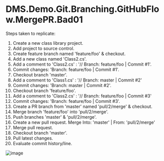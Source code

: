 # DMS.Demo.Git.Branching.GitHubFlow.MergePR.Bad01
Steps taken to replicate:
1. Create a new class library project.
2. Add project to source control.
3. Create feature branch named 'feature/foo' & checkout.
4. Add a new class named 'Class2.cs'.
5. Add a comment to 'Class2.cs' : '// Branch: feature/foo | Commit #1'.
6. Commit changes: 'Branch: feature/foo | Commit #1'.
7. Checkout branch 'master'.
8. Add a comment to 'Class1.cs' : '// Branch: master | Commit #2'
9. Commit changes: 'Branch: master | Commit #2'.
10. Checkout branch 'feature/foo'.
11. Add a comment to 'Class2.cs' : '// Branch: feature/foo | Commit #3'
12. Commit changes: 'Branch: feature/foo | Commit #3'.
13. Create a PR branch from 'master' named 'pull/2/merge' & checkout.
14. Merge branch 'feature/foo' into 'pull/2/merge'.
15. Push branches 'master' & 'pull/2/merge'.
16. Create a new pull request. Merge Into: 'master' | From: 'pull/2/merge'
17. Merge pull request.
18. Checkout branch 'master'.
19. Pull latest changes.
20. Evaluate commit history/line.

![image](https://github.com/user-attachments/assets/2a1213a7-dffe-41f0-8a84-ddb1b2f8d284)